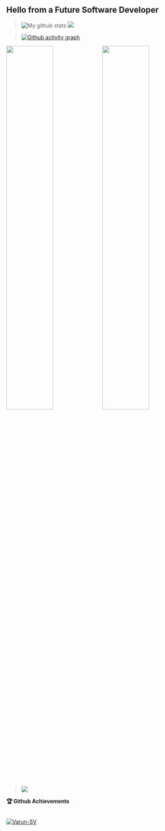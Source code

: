 ## Hello from a Future Software Developer

> ![My github stats](https://github-readme-stats.anuraghazra1.vercel.app/api?username=Varun-SV&show_icons=true&hide_border=true)
> ![](https://komarev.com/ghpvc/?username=Varun-SV)
> <!--**Varun-SV/Varun-SV** is a ✨ _special_ ✨ repository because its `README.md` (this file) appears on your GitHub profile.-->

> [![Github activity graph](https://activity-graph.herokuapp.com/graph?username=Varun-SV&theme=react-dark&hide_border=true&color=BDDFFF&line=6E93B5&point=BDDFFF)](https://github.com/Varun-SV)
      
<div align="center">
<p align="left">
    <img width="49.5%" src="https://github-readme-stats.vercel.app/api/?username=Varun-SV&show_icons=true&&title_color=03E6FF&text_color=9f9f9f&theme=radical" />
    <img width="49.5%" src="http://github-readme-streak-stats.herokuapp.com?user=Varun-SV&theme=darkt&hide_border=true" />
</p>
</div>

> <img align="center" src="https://github-readme-stats.vercel.app/api/top-langs/?username=varun-sv&hide=html&title_color=03E6FF&text_color=9f9f9f&icon_color=79ff97&bg_color=151515" />
<summary><b>🏆 Github Achievements</b></summary><br>
<p> <a href="https://github.com/Varun-SV"><img src="https://github-profile-trophy.vercel.app/?username=varun-sv" alt="Varun-SV" /></a> </p>

